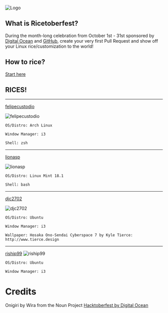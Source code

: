 <p align="center">

![Logo](https://i.imgur.com/ThseYJ9.png)

## What is Ricetoberfest?
During the month-long celebration from October 1st - 31st sponsored by [Digital Ocean](https://hacktoberfest.digitalocean.com/) and [GitHub](https://github.com/blog/2433-celebrate-open-source-this-october-with-hacktoberfest), create your very first Pull Request and show off your Linux rice/customization to the world!

## How to rice?

[Start here](https://www.reddit.com/r/unixporn/)

## RICES!

___
[felipecustodio](https://github.com/felipecustodio)

![felipecustodio](https://i.imgur.com/Rch2mHu.png)

`OS/Distro: Arch Linux `

`Window Manager: i3`

`Shell: zsh`
___
[lionasp](https://github.com/lionasp)

![lionasp](https://i.imgur.com/EHTX5W2.jpg)

`OS/Distro: Linux Mint 18.1 `

`Shell: bash`
___

[djc2702](https://github.com/djc2702)

![djc2702](https://i.imgur.com/uwIzXdT.png)

`OS/Distro: Ubuntu`

`Window Manager: i3`

`Wallpaper: Hosaka Ono-Sendai Cyberspace 7 by Kyle Tierce: http://www.tierce.design`

___
[riship99](https://github.com/riship99)
![riship99](https://imgur.com/gQBynQD)

`OS/Distro: Ubuntu`

`Window Manager: i3`

</p>

# Credits
Onigiri by Wira from the Noun Project
[Hacktoberfest by Digital Ocean](https://hacktoberfest.digitalocean.com/)
